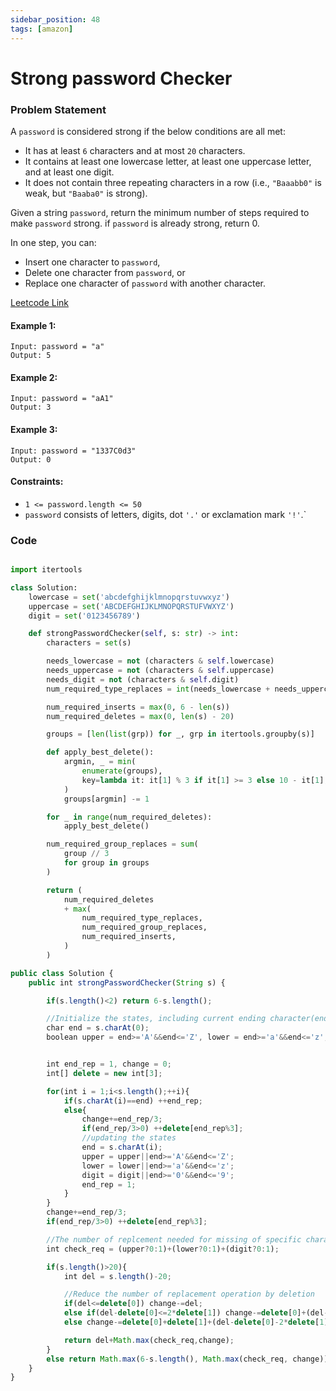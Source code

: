 ```yaml
---
sidebar_position: 48
tags: [amazon]
---
```


# Strong password Checker

### Problem Statement

A `password` is considered strong if the below conditions are all met:

- It has at least `6` characters and at most `20` characters.
- It contains at least one lowercase letter, at least one uppercase letter, and at least one digit.
- It does not contain three repeating characters in a row (i.e., `"Baaabb0"` is weak, but `"Baaba0"` is strong).

Given a string `password`, return the minimum number of steps required to make `password` strong. if `password` is already strong, return 0.

In one step, you can:

- Insert one character to `password`,
- Delete one character from `password`, or
- Replace one character of `password` with another character.

[Leetcode Link](https://leetcode.com/problems/strong-password-checker)

#### Example 1:

```
Input: password = "a"
Output: 5
```

#### Example 2:

```
Input: password = "aA1"
Output: 3
```

#### Example 3:

```
Input: password = "1337C0d3"
Output: 0
```

#### Constraints:

- `1 <= password.length <= 50`
- `password` consists of letters, digits, dot `'.'` or exclamation mark `'!'`.`

### Code

```python title="Python Code"

import itertools

class Solution:
    lowercase = set('abcdefghijklmnopqrstuvwxyz')
    uppercase = set('ABCDEFGHIJKLMNOPQRSTUFVWXYZ')
    digit = set('0123456789')

    def strongPasswordChecker(self, s: str) -> int:
        characters = set(s)

        needs_lowercase = not (characters & self.lowercase)
        needs_uppercase = not (characters & self.uppercase)
        needs_digit = not (characters & self.digit)
        num_required_type_replaces = int(needs_lowercase + needs_uppercase + needs_digit)

        num_required_inserts = max(0, 6 - len(s))
        num_required_deletes = max(0, len(s) - 20)

        groups = [len(list(grp)) for _, grp in itertools.groupby(s)]

        def apply_best_delete():
            argmin, _ = min(
                enumerate(groups),
                key=lambda it: it[1] % 3 if it[1] >= 3 else 10 - it[1],
            )
            groups[argmin] -= 1

        for _ in range(num_required_deletes):
            apply_best_delete()

        num_required_group_replaces = sum(
            group // 3
            for group in groups
        )

        return (
            num_required_deletes
            + max(
                num_required_type_replaces,
                num_required_group_replaces,
                num_required_inserts,
            )
        )
```

```jsx title="Java Code"
public class Solution {
    public int strongPasswordChecker(String s) {

        if(s.length()<2) return 6-s.length();

        //Initialize the states, including current ending character(end), existence of lowercase letter(lower), uppercase letter(upper), digit(digit) and number of replicates for ending character(end_rep)
        char end = s.charAt(0);
        boolean upper = end>='A'&&end<='Z', lower = end>='a'&&end<='z', digit = end>='0'&&end<='9';


        int end_rep = 1, change = 0;
        int[] delete = new int[3];

        for(int i = 1;i<s.length();++i){
            if(s.charAt(i)==end) ++end_rep;
            else{
                change+=end_rep/3;
                if(end_rep/3>0) ++delete[end_rep%3];
                //updating the states
                end = s.charAt(i);
                upper = upper||end>='A'&&end<='Z';
                lower = lower||end>='a'&&end<='z';
                digit = digit||end>='0'&&end<='9';
                end_rep = 1;
            }
        }
        change+=end_rep/3;
        if(end_rep/3>0) ++delete[end_rep%3];

        //The number of replcement needed for missing of specific character(lower/upper/digit)
        int check_req = (upper?0:1)+(lower?0:1)+(digit?0:1);

        if(s.length()>20){
            int del = s.length()-20;

            //Reduce the number of replacement operation by deletion
            if(del<=delete[0]) change-=del;
            else if(del-delete[0]<=2*delete[1]) change-=delete[0]+(del-delete[0])/2;
            else change-=delete[0]+delete[1]+(del-delete[0]-2*delete[1])/3;

            return del+Math.max(check_req,change);
        }
        else return Math.max(6-s.length(), Math.max(check_req, change));
    }
}
```
